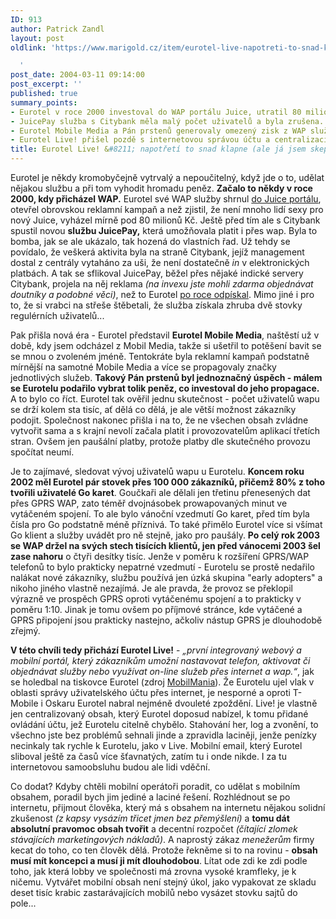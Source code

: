 ```yaml
---
ID: 913
author: Patrick Zandl
layout: post
oldlink: 'https://www.marigold.cz/item/eurotel-live-napotreti-to-snad-klapne-ale-ja-jsem-skeptik

  '
post_date: 2004-03-11 09:14:00
post_excerpt: ''
published: true
summary_points:
- Eurotel v roce 2000 investoval do WAP portálu Juice, utratil 80 milionů Kč.
- JuicePay služba s Citybank měla malý počet uživatelů a byla zrušena.
- Eurotel Mobile Media a Pán prstenů generovaly omezený zisk z WAP služeb.
- Eurotel Live! přišel pozdě s internetovou správou účtu a centralizací obsahu.
title: Eurotel Live! &#8211; napotřetí to snad klapne (ale já jsem skeptik)
---
```


<p>
Eurotel je někdy kromobyčejně vytrvalý a nepoučitelný, když jde o to, udělat nějakou službu a při tom vyhodit hromadu peněz. <STRONG>Začalo to někdy v roce 2000, kdy přicházel WAP.</STRONG> Eurotel své WAP služby shrnul <A href="http://mobil.idnes.cz/mobilni_komunikace/operatori/sluzby/juiceportalpredstaven.html">do Juice portálu</A>, otevřel obrovskou reklamní kampaň a než zjistil, že není mnoho lidí sexy pro nový Juice, vyházel mírně pod 80 milionů Kč. Ještě před tím ale s&#160;Citybank spustil novou <STRONG>službu JuicePay,</STRONG> která umožňovala platit i přes wap. Byla to bomba, jak se ale ukázalo, tak hozená do vlastních řad. Už tehdy se povídalo, že veškerá aktivita byla na straně Citybank, jejíž management dostal z centrály vytaháno za uši, že není dostatečně <EM>in</EM> v elektronických platbách. A tak se sflikoval JuicePay, běžel přes nějaké indické servery Citybank, projela na něj reklama <EM>(na invexu jste mohli zdarma objednávat doutníky a podobné věci)</EM>, než to Eurotel <A href="http://mobil.idnes.cz/mobilni_komunikace/operatori/sluzby/juicepayzemrel011026.html">po roce odpískal</A>. Mimo jiné i pro to, že si vrabci na střeše štěbetali, že služba získala zhruba dvě stovky regulérních uživatelů... </p>

<p>
Pak přišla nová éra - Eurotel představil <STRONG>Eurotel Mobile Media</STRONG>, naštěstí už v době, kdy jsem odcházel z Mobil Media, takže si ušetřil to potěšení bavit se se mnou o zvoleném jméně. Tentokráte byla reklamní kampaň podstatně mírnější na samotné Mobile Media a více se propagovaly značky jednotlivých služeb. <STRONG>Takový Pán prstenů byl jednoznačný úspěch - málem se Eurotelu podařilo vybrat tolik peněz, co investoval do jeho propagace.</STRONG> A to bylo co říct. Eurotel tak ověřil jednu skutečnost - počet uživatelů wapu se drží kolem sta tisíc, ať dělá co dělá, je ale větší možnost zákazníky podojit. Společnost nakonec přišla i na to, že ne všechen obsah zvládne vytvořit sama a s krajní nevolí začala platit i provozovatelům aplikací třetích stran. Ovšem jen paušální platby, protože platby dle skutečného provozu spočítat neumí. </p>

<p>
Je to zajímavé, sledovat vývoj uživatelů wapu u Eurotelu. <STRONG>Koncem roku 2002 měl Eurotel pár stovek přes 100 000 zákazníků, přičemž 80% z toho tvořili uživatelé Go karet</STRONG>. Goučkaři ale dělali jen třetinu přenesených dat přes GPRS WAP, zato téměř dvojnásobek prowapovaných minut ve vytáčeném spojení. To ale bylo vánoční vzedmutí Go karet, před tím byla čísla pro Go podstatně méně příznivá. To také přimělo Eurotel více si všímat Go klient a služby uvádět pro ně stejně, jako pro paušály. <STRONG>Po celý rok 2003 se WAP držel na svých stech tisících klientů, jen před vánocemi 2003 šel zase nahoru</STRONG> o čtyři desítky tisíc. Jenže v poměru k rozšíření GPRS/WAP telefonů to bylo prakticky nepatrné vzedmutí - Eurotelu se prostě nedařilo nalákat nové zákazníky, službu používá jen úzká skupina "early adopters" a nikoho jiného vlastně nezajímá. Je ale pravda, že provoz se překlopil výrazně ve prospěch GPRS oproti vytáčenému spojení a to prakticky v poměru 1:10. Jinak je tomu ovšem po příjmové stránce, kde vytáčené a GPRS připojení jsou prakticky nastejno, ačkoliv nástup GPRS je dlouhodobě zřejmý. </p>

<p>
<STRONG>V této chvíli tedy přichází Eurotel Live!</STRONG> - <I>&#8222;první integrovaný webový a mobilní portál, který zákazníkům umožní nastavovat telefon, aktivovat či objednávat služby nebo využívat on-line služeb přes internet a wap.&#8220;</I>, jak se holedbal na tiskovce Eurotel (zdroj <A href="http://www.mobilmania.cz/Operatori/AR.asp?ARI=106776">MobilMania</A>). Že Eurotelu ujel vlak v oblasti správy uživatelského účtu přes internet, je nesporné a oproti T-Mobile i Oskaru Eurotel nabral nejméně dvouleté zpoždění. Live! je vlastně jen centralizovaný obsah, který Eurotel doposud nabízel, k tomu přidané ovládání účtu, jež Eurotelu citelně chybělo. Stahování her, log a zvonění, to všechno jste bez problémů sehnali jinde a zpravidla laciněji, jenže penízky necinkaly tak rychle k Eurotelu, jako v Live. Mobilní email, který Eurotel sliboval ještě za časů více šťavnatých, zatím tu i onde nikde. I za tu internetovou samoobsluhu budou ale lidi vděční. </p>

<p>
Co dodat? Kdyby chtěli mobilní operátoři poradit, co udělat s mobilním obsahem, poradil bych jim jediné a laciné řešení. Rozhlédnout se po internetu, přijmout člověka, který má s obsahem na internetu nějakou solidní zkušenost <I>(z kapsy vysázím třicet jmen bez přemýšlení)</I> a <STRONG>tomu dát absolutní pravomoc obsah tvořit</STRONG> a decentní rozpočet <I>(čítající zlomek stávajících marketingových nákladů)</I>. A naprostý zákaz <EM>menežerům</EM> firmy kecat do toho, co ten člověk dělá. Protože řekněme si to na rovinu - <STRONG>obsah musí mít koncepci a musí ji mít dlouhodobou</STRONG>. Lítat ode zdi ke zdi podle toho, jak která lobby ve společnosti má zrovna vysoké kramfleky, je k ničemu. Vytvářet mobilní obsah není stejný úkol, jako vypakovat ze skladu deset tisíc krabic zastarávajících mobilů nebo vysázet stovku sajtů do pole...</p>
